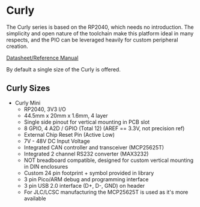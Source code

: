 # Curly
The Curly series is based on the RP2040, which needs no introduction. The simplicity and open nature of the toolchain make this platform ideal in many respects, and the PIO can be leveraged heavily for custom peripheral creation.  
  
[Datasheet/Reference Manual](https://datasheets.raspberrypi.com/rp2040/rp2040-datasheet.pdf)
  
By default a single size of the Curly is offered.
  
## Curly Sizes
- Curly Mini
    - RP2040, 3V3 I/O
    - 44.5mm x 20mm x 1.6mm, 4 layer
    - Single side pinout for vertical mounting in PCB slot
    - 8 GPIO, 4 A2D / GPIO (Total 12) (AREF == 3.3V, not precision ref)
    - External Chip Reset Pin (Active Low)
    - 7V - 48V DC Input Voltage
    - Integrated CAN controller and transceiver (MCP25625T)
    - Integrated 2 channel RS232 converter (MAX3232)
    - NOT breadboard compatible, designed for custom vertical mounting in DIN enclosures
    - Custom 24 pin footprint + symbol provided in library
    - 3 pin Pico/ARM debug and programming interface
    - 3 pin USB 2.0 interface (D+, D-, GND) on header
    - For JLC/LCSC manufacturing the MCP25625T is used as it's more available